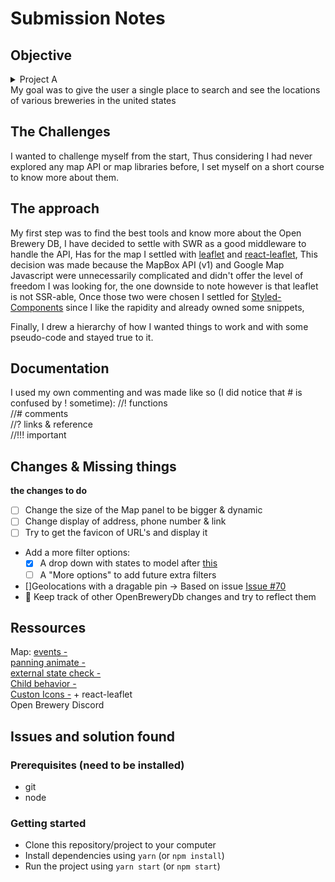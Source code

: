 # Submission Notes

## Objective

<details>
<summary>Project A</summary>
The client wants to create a web app that allows users to browse and view breweries. They have proposed using [this API](https://www.openbrewerydb.org/).
</details>
My goal was to give the user a single place to search and see the locations of various breweries in the united states

## The Challenges

I wanted to challenge myself from the start,
Thus considering I had never explored any map API or map libraries before,
I set myself on a short course to know more about them.

## The approach

My first step was to find the best tools and know more about the Open Brewery DB,
I have decided to settle with SWR as a good middleware to handle the API,
Has for the map I settled with [leaflet](https://leafletjs.com/) and [react-leaflet](https://react-leaflet.js.org/),
This decision was made because the MapBox API (v1) and Google Map Javascript were unnecessarily complicated and didn't offer the level of freedom I was looking for, 
the one downside to note however is that leaflet is not SSR-able,
Once those two were chosen I settled for [Styled-Components](https://styled-components.com/showcase) since I like the rapidity and already owned some snippets,

Finally, I drew a hierarchy of how I wanted things to work and with some pseudo-code and stayed true to it.

## Documentation
I used my own commenting and was made like so (I did notice that # is confused by ! sometime):
//! functions  
//# comments  
//? links & reference  
//!!! important  


## Changes & Missing things
**the changes to do**
- [ ] Change the size of the Map panel to be bigger & dynamic
- [ ] Change display of address, phone number & link
- [ ] Try to get the favicon of URL's and display it

- Add a more filter options:
  - [X] A drop down with states to model after [this](https://inkplant.com/code/state-latitudes-longitudes)
  - [ ] A "More options" to add future extra filters

- []Geolocations with a dragable pin -> Based on issue [Issue #70](https://github.com/openbrewerydb/openbrewerydb-rails-api/issues/70#issue-912366562)
- 🦔 Keep track of other OpenBreweryDb changes and try to reflect them 

## Ressources
Map:
[events - ](https://react-leaflet.js.org/docs/example-events)  
[panning animate -](https://react-leaflet.js.org/docs/example-animated-panning)  
[external state check -](https://react-leaflet.js.org/docs/example-external-state)  
[Child behavior -](https://react-leaflet.js.org/docs/api-components/#evented-behavior)  
[Custon Icons -](https://leafletjs.com/examples/custom-icons/) + react-leaflet  
Open Brewery Discord  


## Issues and solution found



### Prerequisites (need to be installed)
  - git
  - node

### Getting started
  - Clone this repository/project to your computer
  - Install dependencies using `yarn` (or `npm install`)
  - Run the project using `yarn start` (or `npm start`)
